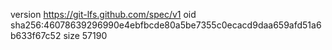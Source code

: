 version https://git-lfs.github.com/spec/v1
oid sha256:46078639296990e4ebfbcde80a5be7355c0ecacd9daa659afd51a6b633f67c52
size 57190
